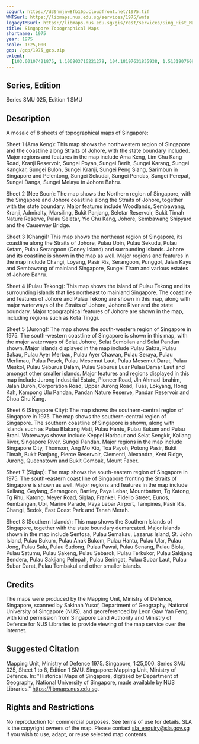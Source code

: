 ```yaml
---
cogurl: https://d39hmjnw8fb16p.cloudfront.net/1975.tif
WMTSurl: https://libmaps.nus.edu.sg/services/1975/wmts
legacyTMSurl: https://libmaps.nus.edu.sg/gis/rest/services/Sing_Hist_Maps/1975/MapServer/tile/{z}/{y}/{x}
title: Singapore Topographical Maps
shortname: 1975
year: 1975
scale: 1:25,000
gcp: /gcp/1975_gcp.zip
extent:
  [103.60107421875, 1.106803716221279, 104.18197631835938, 1.5131907609694366]
---
```


## Series, Edition

Series SMU 025, Edition 1 SMU

## Description

A mosaic of 8 sheets of topographical maps of Singapore:

Sheet 1 (Ama Keng): This map shows the northwestern region of Singapore and the coastline along Straits of Johore, with the state boundary included. Major regions and features in the map include Ama Keng, Lim Chu Kang Road, Kranji Reservoir, Sungei Poyan, Sungei Berih, Sungei Karang, Sungei Kangkar, Sungei Buloh, Sungei Kranji, Sungei Peng Siang, Sarimbun in Singapore and Pelentong, Sungei Sekudai, Sungei Pendas, Sungei Perepat, Sungei Danga, Sungei Melayu in Johore Bahru.

Sheet 2 (Nee Soon): The map shows the Northern region of Singapore, with the Singapore and Johore coastline along the Straits of Johore, together with the state boundary. Major features include Woodlands, Sembawang, Kranji, Admiralty, Marsiling, Bukit Panjang, Seletar Reservoir, Bukit Timah Nature Reserve, Pulau Seletar, Yio Chu Kang, Johore, Sembawang Shipyard and the Causeway Bridge.

Sheet 3 (Changi): This map shows the northeast region of Singapore, its coastline along the Straits of Johore, Pulau Ubin, Pulau Sekudu, Pulau Ketam, Pulau Serangoon (Coney Island) and surrounding islands. Johore and its coastline is shown in the map as well. Major regions and features in the map include Changi, Loyang, Pasir Ris, Serangoon, Punggol, Jalan Kayu and Sembawang of mainland Singapore, Sungei Tiram and various estates of Johore Bahru.

Sheet 4 (Pulau Tekong): This map shows the island of Pulau Tekong and its surrounding islands that lies northeast to mainland Singapore. The coastline and features of Johore and Pulau Tekong are shown in this map, along with major waterways of the Straits of Johore, Johore River and the state boundary. Major topographical features of Johore are shown in the map, including regions such as Kota Tinggi.

Sheet 5 (Jurong): The map shows the south-western region of Singapore in 1975. The south-western coastline of Singapore is shown in this map, with the major waterways of Selat Johore, Selat Sembilan and Selat Pandan shown. Major islands displayed in the map include Pulau Sakra, Pulau Bakau, Pulau Ayer Merbau, Pulau Ayer Chawan, Pulau Seraya, Pulau Merlimau, Pulau Pesek, Pulau Mesemut Laut, Pulau Mesemut Darat, Pulau Meskol, Pulau Seburus Dalam, Pulau Seburus Luar Pulau Damar Laut and amongst other smaller islands. Major features and regions displayed in this map include Jurong Industrial Estate, Pioneer Road, Jln Ahmad Ibrahim, Jalan Buroh, Corporation Road, Upper Jurong Road, Tuas, Lokyang, Hong Kah, Kampong Ulu Pandan, Pandan Nature Reserve, Pandan Reservoir and Choa Chu Kang.

Sheet 6 (Singapore City): The map shows the southern-central region of Singapore in 1975. The map shows the southern-central region of Singapore. The southern coastline of Singapore is shown, along with islands such as Pulau Blakang Mati, Pulau Hantu, Pulau Bukum and Pulau Brani. Waterways shown include Keppel Harbour and Selat Sengkir, Kallang River, Singapore River, Sungei Pandan. Major regions in the map include Singapore City, Thomson, Ang Mo Kio, Toa Payoh, Potong Pasir, Bukit Timah, Bukit Panjang, Pierce Reservoir, Clementi, Alexandra, Kent Ridge, Jurong, Queenstown and Bukit Gombak, Mount Faber.

Sheet 7 (Siglap): The map shows the south-eastern region of Singapore in 1975. The south-eastern coast line of Singapore fronting the Straits of Singapore is shown as well. Major regions and features in the map include Kallang, Geylang, Serangoon, Bartley, Paya Lebar, Mountbatten, Tg Katong, Tg Rhu, Katong, Meyer Road, Siglap, Frankel, Fidelio Street, Eunos, Kembangan, Ubi, Marine Parade, Paya Lebar Airport, Tampines, Pasir Ris, Changi, Bedok, East Coast Park and Tanah Merah.

Sheet 8 (Southern Islands): This map shows the Southern Islands of Singapore, together with the state boundary demarcated. Major islands shown in the map include Sentosa, Pulau Semakau, Lazarus Island, St. John Island, Pulau Bukum, Pulau Anak Bukom, Pulau Hantu, Pulau Ular, Pulau Jong, Pulau Salu, Pulau Sudong, Pulau Pawai, Pulau Senang, Pulau Biola, Pulau Satumu, Pulau Sakeng, Pulau Sebarok, Pulau Terkukor, Pulau Sakijang Bendera, Pulau Sakijang Pelepah, Pulau Seringat, Pulau Subar Laut, Pulau Subar Darat, Pulau Tembakul and other smaller islands.

## Credits

The maps were produced by the Mapping Unit, Ministry of Defence, Singapore, scanned by Sakinah Yusof, Department of Geography, National University of Singapore (NUS), and georeferenced by Leon Gaw Yan Feng, with kind permission from Singapore Land Authority and Ministry of Defence for NUS Libraries to provide viewing of the map service over the internet.

## Suggested Citation

Mapping Unit, Ministry of Defence 1975. Singapore, 1:25,000. Series SMU 025, Sheet 1 to 8, Edition 1 SMU. Singapore: Mapping Unit, Ministry of Defence. In: "Historical Maps of Singapore, digitised by Department of Geography, National University of Singapore, made available by NUS Libraries." https://libmaps.nus.edu.sg.

## Rights and Restrictions

No reproduction for commercial purposes. See terms of use for details. SLA is the copyright owners of the map. Please contact sla_enquiry@sla.gov.sg if you wish to use, adapt, or reuse selected map contents.
